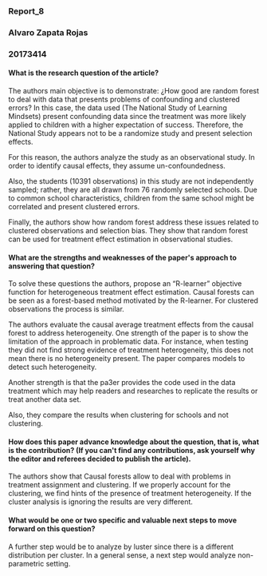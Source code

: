 ### Report_8
### Alvaro Zapata Rojas
### 20173414

#### What is the research question of the article?

The authors main objective is to demonstrate: ¿How good are random forest to deal with data that presents problems of confounding and clustered errors? In this case, the data used (The National Study of Learning Mindsets) present confounding data since the treatment was more likely applied to children with a higher expectation of success. Therefore, the National Study appears not to be a randomize study and present selection effects. 

For this reason, the authors analyze the study as an observational study. In order to identify causal effects, they assume un-confoundedness.

Also, the students (10391 observations) in this study are not independently sampled; rather, they are all drawn from 76 randomly selected schools. Due to common school characteristics, children from the same school might be correlated and present clustered errors. 

Finally, the authors show how random forest address these issues related to clustered observations and selection bias. They show that random forest can be used for treatment effect estimation in observational studies.

#### What are the strengths and weaknesses of the paper's approach to answering that question?

To solve these questions the authors, propose an “R-learner” objective function for heterogeneous treatment effect estimation. Causal forests can be seen as a forest-based method motivated by the R-learner. For clustered observations the process is similar. 

The authors evaluate the causal average treatment effects from the causal forest to address heterogeneity. One strength of the paper is to show the limitation of the approach in problematic data. For instance, when testing they did not find strong evidence of treatment heterogeneity, this does not mean there is no heterogeneity present. The paper compares models to detect such heterogeneity. 

Another strength is that the pa3er provides the code used in the data treatment which may help readers and researches to replicate the results or treat another data set. 

Also, they compare the results when clustering for schools and not clustering.

#### How does this paper advance knowledge about the question, that is, what is the contribution? (If you can't find any contributions, ask yourself why the editor and referees decided to publish the article).

The authors show that Causal forests allow to deal with problems in treatment assignment and clustering. If we properly account for the clustering, we find hints of the presence of treatment heterogeneity. If the cluster analysis is ignoring the results are very different. 


#### What would be one or two specific and valuable next steps to move forward on this question?

A further step would be to analyze by luster since there is a different distribution per cluster. In a general sense, a next step would analyze non-parametric setting. 
